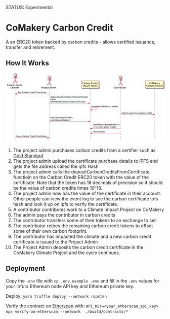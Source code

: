 STATUS: Experimental

# CoMakery Carbon Credit

A an ERC20 token backed by carbon credits - allows certified issuance, transfer and retirement.

## How It Works

![](docs/carbon-credits-diagrams/carbon-credits2.png)

1. The project admin purchases carbon credits from a certifier such as [Gold Standard](https://www.goldstandard.org/)
1. The project admin upload the certificate purchase details to IPFS and gets the file address called the ipfs Hash
1. The project admin calls the depositCarbonCreditsFromCertificate functioin on the Carbon Credit ERC20 token with the value of the certificate. Note that the token has 18 decimals of precision so it should be the value of carbon credits times 10^18.
1. The project admin now has the value of the certificate in their account. Other people can view the event log to see the carbon certificate ipfs hash and look it up on ipfs to verify the certificate.
1. A contributor contributes work to a Climate Impact Project on CoMakery
1. The admin pays the contributor in carbon credits
1. The contributor transfers some of their tokens to an exchange to sell
1. The contributor retires the remaining carbon credit tokens to offset some of their own carbon footprint.
1. The contributor has impacted the climate and a new carbon credit certificate is issued to the Project Admin
1. The Project Admin deposits the carbon credit certificate in the CoMakery Climate Project and the cycle continues.

## Deployment

Copy the `.env` file with `cp .env.example .env` and fill in the `.env` values for your Infura Ethereum node API key and Ethereum private key.

Deploy:
`yarn truffle deploy --network ropsten`

Verify the contract on [Etherscan](https://github.com/gnosis/verify-on-etherscan) with: 
`API_KEY=<your_etherscan_api_key> npx verify-on-etherscan --network  ./build/contracts/*`
